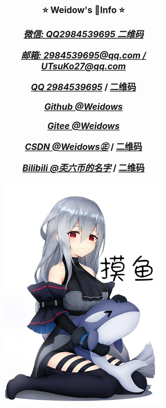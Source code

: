 <!--
 *           佛曰:  
 *                   写字楼里写字间，写字间里程序员；  
 *                   程序人员写程序，又拿程序换酒钱。  
 *                   酒醒只在网上坐，酒醉还来网下眠；  
 *                   酒醉酒醒日复日，网上网下年复年。  
 *                   但愿老死电脑间，不愿鞠躬老板前；  
 *                   奔驰宝马贵者趣，公交自行程序员。  
 *                   别人笑我忒疯癫，我笑自己命太贱；  
 *                   不见满街漂亮妹，哪个归得程序员？
 * 
 * @Author: Weidows
 * @Date: 2020-07-24 14:07:43
 * @LastEditors: Weidows
 * @LastEditTime: 2020-07-28 11:20:57
 * @FilePath: \Weidows\Others\MarkDown\AboutMe.md
 -->

<h1 align="center">
⭐️ Weidow's 🌈Info ⭐️

[*微信: QQ2984539695 二维码*](/.vscode/images/QRcode/WeChat.png)

[*邮箱: 2984539695@qq.com / UTsuKo27@qq.com*](mail.qq.com)

[*QQ  2984539695*](https://qm.qq.com/cgi-bin/qm/qr?k=3ycBtwX25IMFisvKoD8NIyNBMofXBFFu&noverify=0) / [二维码](/.vscode/images/QRcode/QQ.jpg)

[*Github @Weidows*](https://github.com/2984539695)

[*Gitee  @Weidows*](https://gitee.com/Weidows2984539695) 

[*CSDN  @Weidows㊣*](https://me.csdn.net/qq_39823295) / [二维码](/.vscode/images/QRcode/CSDN.jpg)

[*Bilibili  @奀六币的名字*](https://space.bilibili.com/38283369) / [二维码](/.vscode/images/QRcode/Bilibili.jpg)

![摸鱼](/.vscode/images/unknown/QQ图片20200624160634.jpg)

</h1>

